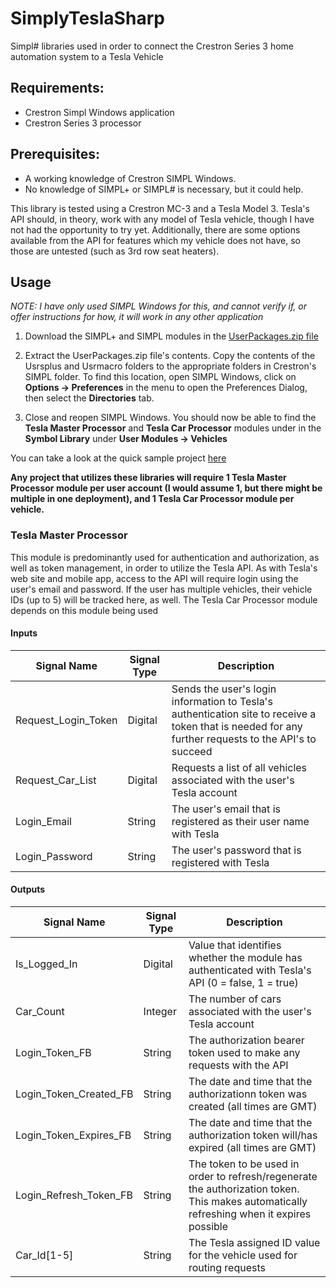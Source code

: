 # SimplyTeslaSharp
Simpl# libraries used in order to connect the Crestron Series 3 home automation system to a Tesla Vehicle

## Requirements:
* Crestron Simpl Windows application
* Crestron Series 3 processor

## Prerequisites:
* A working knowledge of Crestron SIMPL Windows.  
* No knowledge of SIMPL+ or SIMPL# is necessary, but it could help.

This library is tested using a Crestron MC-3 and a Tesla Model 3.  Tesla's API should, in theory, work with any model of Tesla vehicle, though I have not had the opportunity to try yet.  Additionally, there are some options available from the API for features which my vehicle does not have, so those are untested (such as 3rd row seat heaters).

## Usage
*NOTE: I have only used SIMPL Windows for this, and cannot verify if, or offer instructions for how, it will work in any other application*

1) Download the SIMPL+ and SIMPL modules in the [UserPackages.zip file](https://github.com/lamentary/SimplyTeslaSharp/raw/main/assets/UserPackages.zip) 

2) Extract the UserPackages.zip file's contents. Copy the contents of the Usrsplus and Usrmacro folders to the appropriate folders in Crestron's SIMPL folder. To find this location, open SIMPL Windows, click on **Options -> Preferences** in the menu to open the Preferences Dialog, then select the **Directories** tab.

3) Close and reopen SIMPL Windows.  You should now be able to find the **Tesla Master Processor** and **Tesla Car Processor** modules under in the **Symbol Library** under **User Modules -> Vehicles**

You can take a look at the quick sample project [here](https://github.com/lamentary/SimplyTeslaSharp/raw/main/assets/SampleSimplProject.zip)

**Any project that utilizes these libraries will require 1 Tesla Master Processor module per user account (I would assume 1, but there might be multiple in one deployment), and 1 Tesla Car Processor module per vehicle.**

### Tesla Master Processor
This module is predominantly used for authentication and authorization, as well as token management, in order to utilize the Tesla API.  As with Tesla's web site and mobile app, access to the API will require login using the user's email and password.  If the user has multiple vehicles, their vehicle IDs (up to 5) will be tracked here, as well.  The Tesla Car Processor module depends on this module being used

#### Inputs
| Signal Name | Signal Type | Description |
| ----------- | ----------- | ----------- |
| Request_Login_Token | Digital | Sends the user's login information to Tesla's authentication site to receive a token that is needed for any further requests to the API's to succeed |
| Request_Car_List | Digital | Requests a list of all vehicles associated with the user's Tesla account |
| Login_Email | String | The user's email that is registered as their user name with Tesla |
| Login_Password | String | The user's password that is registered with Tesla |

#### Outputs
| Signal Name | Signal Type | Description |
| ----------- | ----------- | ----------- |
| Is_Logged_In | Digital | Value that identifies whether the module has authenticated with Tesla's API (0 = false, 1 = true) |
| Car_Count | Integer | The number of cars associated with the user's Tesla account |
| Login_Token_FB | String | The authorization bearer token used to make any requests with the API |
| Login_Token_Created_FB | String | The date and time that the authorizationn token was created (all times are GMT) |
| Login_Token_Expires_FB | String | The date and time that the authorization token will/has expired (all times are GMT) |
| Login_Refresh_Token_FB | String | The token to be used in order to refresh/regenerate the authorization token.  This makes automatically refreshing when it expires possible |
| Car_Id\[1-5] | String | The Tesla assigned ID value for the vehicle used for routing requests |

